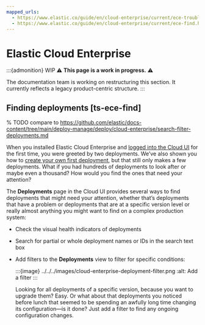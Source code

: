 ```yaml
---
mapped_urls:
  - https://www.elastic.co/guide/en/cloud-enterprise/current/ece-troubleshooting.html
  - https://www.elastic.co/guide/en/cloud-enterprise/current/ece-find.html
---
```


# Elastic Cloud Enterprise

:::{admonition} WIP
⚠️ **This page is a work in progress.** ⚠️

The documentation team is working on restructuring this section. It currently reflects a legacy product-centric structure.
:::

## Finding deployments [ts-ece-find]

% TODO compare to https://github.com/elastic/docs-content/tree/main/deploy-manage/deploy/cloud-enterprise/search-filter-deployments.md

When you installed Elastic Cloud Enterprise and [logged into the Cloud UI](../../../deploy-manage/deploy/cloud-enterprise/log-into-cloud-ui.md) for the first time, you were greeted by two deployments. We’ve also shown you how to [create your own first deployment](../../../deploy-manage/deploy/cloud-enterprise/create-deployment.md), but that still only makes a few deployments. What if you had hundreds of deployments to look after or maybe even a thousand? How would you find the ones that need your attention?

The **Deployments** page in the Cloud UI provides several ways to find deployments that might need your attention, whether that’s deployments that have a problem or deployments that are at a specific version level or really almost anything you might want to find on a complex production system:

* Check the visual health indicators of deployments
* Search for partial or whole deployment names or IDs in the search text box
* Add filters to the **Deployments** view to filter for specific conditions:

    :::{image} ../../../images/cloud-enterprise-deployment-filter.png
    :alt: Add a filter
    :::

    Looking for all deployments of a specific version, because you want to upgrade them? Easy. Or what about that deployments you noticed before lunch that seemed to be spending an awfully long time changing its configuration—​is it done? Just add a filter to find any ongoing configuration changes.
